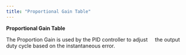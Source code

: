 ```yaml
---
title: "Proportional Gain Table"
---
```


**Proportional Gain Table**


The Proportion Gain is used by the PID controller to adjust &nbsp; &nbsp; the output duty cycle based on the instantaneous error.


